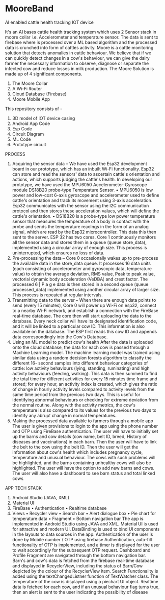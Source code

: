 # MooreBand
AI enabled cattle health tracking IOT device


It's an AI bases cattle health tracking system which uses 2 Sensor stack in moore collar i.e. Accelerometer and temperature sensor. The data is sent to firebase where is processed over a ML based algorithm and the processed data is crunched into form of cattles activity.
Moore is a cattle monitoring solution that detects anomalies in cattle behaviour. We believe that if we can quickly detect changes 
in a cow's behaviour, we can give the dairy farmer the necessary information to observe, 
diagnose or separate the infected cow and reduce losses in milk production. The Moore 
Solution is made up of 4 significant components.
1. The Moore Collar
2. A Wi-Fi Router
3. Cloud Database (Firebase)
4. Moore Mobile App

This repository consists of - 
1. 3D model of IOT device casing
2. Android App Code
3. Esp Code
4. Circuit Diagram
5. ML Code
6. Prototype circuit


PROCESS
1. Acquiring the sensor data –
We have used the Esp32 development board in our prototype, which has an inbuilt 
Wi-Fi functionality. Esp32 can store and read the sensors' data to ascertain cattle's 
orientation and actions, which supports judging the cattle's health. In developing our 
prototype, we have used the MPU6050 Accelerometer-Gyroscope module DS18B20 
probe-type Temperature Sensor.
• MPU6050 is low power and low-cost 6-axis gyroscope and accelerometer 
used to define cattle's orientation and track its movement using 3-axis 
acceleration. Esp32 communicates with the sensor using the I2C 
communication protocol and then stores these acceleration values, which 
will define the cattle's orientation.
• DS18B20 is a probe-type low power temperature sensor that measures 
the temperature of a body in contact with the probe and sends the 
temperature readings in the form of an analog signal, which are read by 
the Esp32 microcontroller. This data this then sent to the server.
ESP 32 has two cores. Core 1 continuously monitors all the sensor data and stores 
them in a queue (queue store_data), implemented using a circular array of enough 
size. This process is uninterrupted, which ensures no loss of data. 
2. Pre-processing the data –
Core 0 occasionally wakes up to pre-process the available data in the store_data 
queue. It processes 16 data units (each consisting of accelerometer and gyroscopic 
data, temperature value) to obtain the average deviation, RMS value, Peak to peak 
value, vectorial dynamic body acceleration (VeDBA) and crest factor. The processed 
6 | P a g e
data is then stored in a second queue (queue processed_data) implemented using 
another circular array of larger size. This process is repeated at regular intervals.
3. Transmitting data to the server –
When there are enough data points to send (every 15 minutes), Core 0 will power up 
Wi-Fi on esp32, connect to a nearby Wi-Fi network, and establish a connection with 
the FireBase real-time database. The core then will start uploading the data to the 
database.
Every neck collar will have its designated identification code, and it will be linked to a 
particular cow ID. This information is also available on the database. The ESP first 
reads this cow ID and appends data correspondingly into the Cow's Database.
4. Using an ML model to predict cow's health
After the data is uploaded onto the cloud database, the data for each cow is passed 
through a Machine Learning model. The machine learning model was trained using 
similar data using a random decision forests algorithm to classify the different 16-
second samples into different behaviour categories of cattle: low activity behaviours 
(lying, standing, ruminating) and high activity behaviours (feeding, walking). This 
data is then summed to find the total time for different activities for every 15 
minutes time frame and stored; for every hour, an activity index is created, which 
gives the ratio of change in hourly activity levels compared to activity levels from the 
same time period from the previous two days. This is useful for identifying abnormal 
behaviours or checking for extreme deviation from the normal routine.
Along with the activity metrics, the cow's temperature is also compared to its values 
for the previous two days to identify any abrupt change in normal temperatures.
5. Making the processed data available to farmers through a mobile app
The user is given provisions to login to the app using the phone number and OTP 
using FireBase authentication. The user will have to initially set up the barns and cow 
details (cow name, belt ID, breed, History of diseases and vaccinations) in each barn. 
Then the user will have to link the belt to the cow using the belt ID. Then the user 
will get the information about cow's health which includes pregnancy cycle, 
temperature and unusual behaviour. The cows with such problems will be 
highlighted, and the barns containing unhealthy cows will also be highlighted. The 
user will have the option to add new barns and cows. The user will also have a 
dashboard to see barn status and total linked cows.

APP 
TECH STACK
1. Android Studio (JAVA, XML) 
2. Material UI
3. FireBase
• Authentication
• Realtime database
4. Views 
• Recycler view
• Search bar
• Alert dialogue box
• Pie chart for temperature data
• Fragment
• Bottom navigation bar
The app is implemented in Android Studio using JAVA and XML. Material 
UI is used for attractive and modern UI. DataBinding is used to bind UI 
components in the layouts to data sources in the app. Authentication of 
the user is done by Mobile number / OTP using firebase Authentication, 
auto-fill functionality of OTP is implemented, and a timer is displayed for 
the user to wait accordingly for the subsequent OTP request. Dashboard 
and Profile Fragment are navigated through the bottom navigation bar. 
Barn's and cow's data is fetched from the firebase real-time database and 
displayed in RecyclerView, including the status of Barn/Cow depicted by 
the colour of the RecyclerView item. Search Functionality is added using 
the textChangedListner function of TextWatcher class.
The temperature of the cow is displayed using a piechart UI object.
Realtime data is fetched for each cow, and if an unusual behaviour flag 
turns true, then an alert is sent to the user indicating the possibility of 
disease
